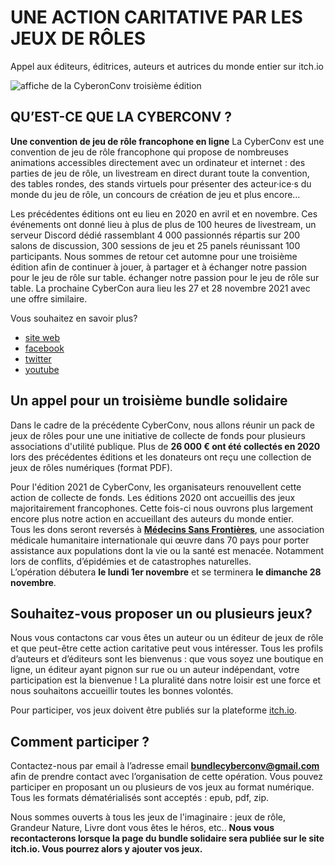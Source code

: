 # UNE ACTION CARITATIVE PAR LES JEUX DE RÔLES
Appel aux éditeurs, éditrices, auteurs et autrices du monde entier sur itch.io

![affiche de la CyberonConv troisième édition](https://i.imgur.com/Jm4BZnK.jpeg)

## QU’EST-CE QUE LA CYBERCONV ?
**Une convention de jeu de rôle francophone en ligne** 
La CyberConv est une convention de jeu de rôle francophone qui propose de nombreuses animations accessibles directement avec un ordinateur et internet : des parties de jeu de rôle, un livestream en direct durant toute la convention, des tables rondes, des stands virtuels pour présenter des acteur·ice·s du monde du jeu de rôle, un concours de création de jeu et plus encore…  

Les précédentes éditions ont eu lieu en 2020 en avril et en novembre. Ces événements ont donné lieu à plus de plus de 100 heures de livestream, un serveur Discord dédié rassemblant 4 000 passionnés répartis sur 200 salons de discussion, 300 sessions de jeu et 25 panels réunissant 100 participants.  Nous sommes de retour cet automne pour une troisième édition afin de continuer à jouer, à partager et à échanger notre passion pour le jeu de rôle sur table. échanger notre passion pour le jeu de rôle sur table. La prochaine CyberCon aura lieu les 27 et 28 novembre 2021 avec une offre similaire.  

Vous souhaitez en savoir plus? 
- [site web](https://cyberconv.com)
- [facebook](https://www.facebook.com/cyberconv)
- [twitter](https://twitter.com/cyber_conv)
- [youtube](https://www.facebook.com/cyberconv/)

## Un appel pour un troisième bundle solidaire 
Dans le cadre de la précédente CyberConv, nous allons réunir un pack de jeux de rôles pour une une initiative de collecte de fonds pour plusieurs associations d'utilité publique. Plus de **26 000 € ont été collectés en 2020** lors des précédentes éditions et les donateurs ont reçu une collection de jeux de rôles numériques (format PDF).  

Pour l'édition 2021 de CyberConv, les organisateurs renouvellent cette action de collecte de fonds. Les éditions 2020 ont accueillis des jeux majoritairement francophones. Cette fois-ci nous ouvrons plus largement encore plus notre action en accueillant des auteurs du monde entier.  
Tous les dons seront reversés à **[Médecins Sans Frontières](https://www.msf.fr/)**, une association médicale humanitaire internationale qui œuvre dans 70 pays pour porter assistance aux populations dont la vie ou la santé est menacée. Notamment lors de conflits, d’épidémies et de catastrophes naturelles.  
L’opération débutera **le lundi 1er novembre** et se terminera **le dimanche 28 novembre**.

## Souhaitez-vous proposer un ou plusieurs jeux? 
Nous vous contactons car vous êtes un auteur ou un éditeur de jeux de rôle et que peut-être cette action caritative peut vous intéresser. Tous les profils d’auteurs et d’éditeurs sont les bienvenus : que vous soyez une boutique en ligne, un éditeur ayant pignon sur rue ou un auteur indépendant, votre participation est la bienvenue ! La pluralité dans notre loisir est une force et nous souhaitons accueillir toutes les bonnes volontés.  

Pour participer, vos jeux doivent être publiés sur la plateforme [itch.io](https://itch.io/). 

##  Comment participer ? 
Contactez-nous par email à l’adresse email **[bundlecyberconv@gmail.com](mailto:bundlecyberconv@gmail.com)** afin de prendre contact avec l’organisation de cette opération.
Vous pouvez participer en proposant un ou plusieurs de vos jeux au format numérique. Tous les formats dématérialisés sont acceptés : epub, pdf, zip.  

Nous sommes ouverts à tous les jeux de l'imaginaire : jeux de rôle, Grandeur Nature, Livre dont vous êtes le héros, etc.. 
**Nous vous recontacterons lorsque la page du bundle solidaire sera publiée sur le site itch.io. Vous pourrez alors y ajouter vos jeux.**



